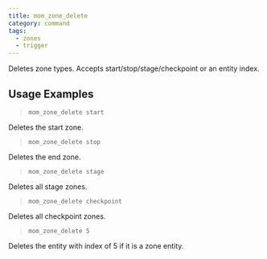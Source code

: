 ```yaml
---
title: mom_zone_delete
category: command
tags:
  - zones
  - trigger
---
```


Deletes zone types. Accepts start/stop/stage/checkpoint or an entity index.

## Usage Examples

> `mom_zone_delete start`

Deletes the start zone.

> `mom_zone_delete stop`

Deletes the end zone.

> `mom_zone_delete stage`

Deletes all stage zones.

> `mom_zone_delete checkpoint`

Deletes all checkpoint zones.

> `mom_zone_delete 5`

Deletes the entity with index of 5 if it is a zone entity.